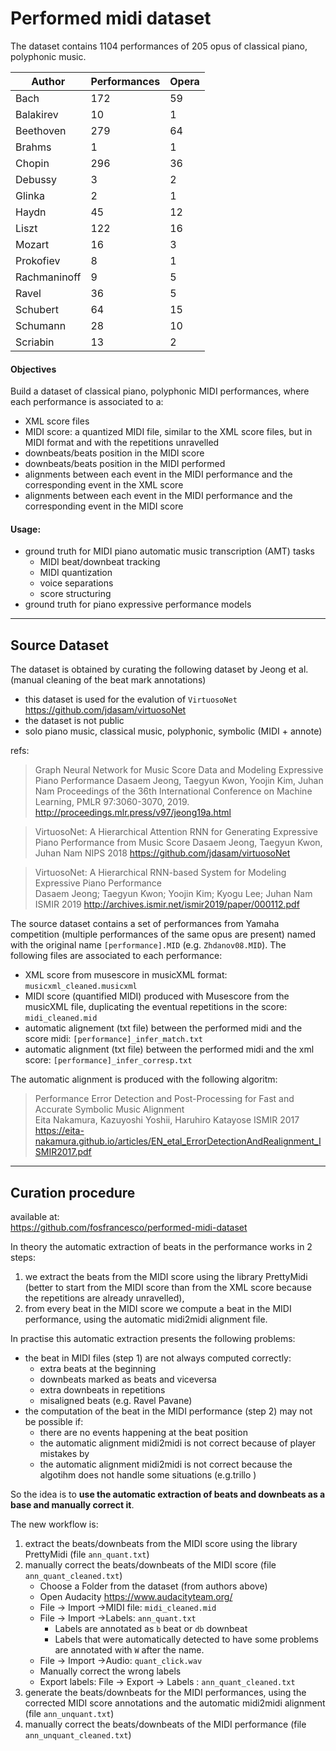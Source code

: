 # Performed midi dataset


The dataset contains 1104 performances of 205 opus of classical piano, polyphonic music.

| Author       	| Performances 	| Opera 	|
|--------------	|--------------	|-------	|
| Bach         	| 172          	| 59    	|
| Balakirev    	| 10           	| 1     	|
| Beethoven    	| 279          	| 64    	|
| Brahms       	| 1            	| 1     	|
| Chopin       	| 296          	| 36    	|
| Debussy      	| 3            	| 2     	|
| Glinka       	| 2            	| 1     	|
| Haydn        	| 45           	| 12    	|
| Liszt        	| 122          	| 16    	|
| Mozart       	| 16           	| 3     	|
| Prokofiev    	| 8            	| 1     	|
| Rachmaninoff 	| 9            	| 5     	|
| Ravel        	| 36           	| 5     	|
| Schubert     	| 64           	| 15    	|
| Schumann     	| 28           	| 10    	|
| Scriabin     	| 13           	| 2     	|


#### Objectives

Build a dataset of classical piano, polyphonic MIDI performances, where each performance is associated to a:
- XML score files 
- MIDI score: a quantized MIDI file, similar to the XML score files, but in MIDI format and with the repetitions unravelled
- downbeats/beats position in the MIDI score
- downbeats/beats position in the MIDI performed
- alignments between each event in the MIDI performance and the corresponding event in the XML score 
- alignments between each event in the MIDI performance and the corresponding event in the MIDI score


#### Usage:
- ground truth for MIDI piano automatic music transcription (AMT) tasks
    - MIDI beat/downbeat tracking
    - MIDI quantization
    - voice separations
    - score structuring
- ground truth for piano expressive performance models
    

---
## Source Dataset
The dataset is obtained by curating the following dataset by Jeong et al.
(manual cleaning of the beat mark annotations)


- this dataset is used for the evalution of `VirtuosoNet` 
  https://github.com/jdasam/virtuosoNet
- the dataset is not public
- solo piano music, classical music, polyphonic, symbolic (MIDI + annote)

refs:


> Graph Neural Network for Music Score Data and Modeling Expressive Piano Performance
Dasaem Jeong, Taegyun Kwon, Yoojin Kim, Juhan Nam 
> Proceedings of the 36th International Conference on Machine Learning, PMLR 97:3060-3070, 2019.
> http://proceedings.mlr.press/v97/jeong19a.html


> VirtuosoNet: A Hierarchical Attention RNN for Generating Expressive Piano Performance from Music Score
> Dasaem Jeong, Taegyun Kwon, Juhan Nam
> NIPS 2018
> https://github.com/jdasam/virtuosoNet

> VirtuosoNet: A Hierarchical RNN-based System for Modeling Expressive Piano Performance  
> Dasaem Jeong; Taegyun Kwon; Yoojin Kim; Kyogu Lee; Juhan Nam
> ISMIR 2019
> http://archives.ismir.net/ismir2019/paper/000112.pdf

The source dataset contains a set of performances from Yamaha competition (multiple performances of the same opus are present) named with the original name  `[performance].MID` (e.g.  `Zhdanov08.MID`). The following files are associated to each performance:
- XML score from musescore in musicXML format: `musicxml_cleaned.musicxml` 
- MIDI score (quantified MIDI) produced with Musescore from the musicXML file, duplicating the eventual repetitions in the score: `midi_cleaned.mid`
- automatic alignement (txt file)  between the performed midi and the score midi: `[performance]_infer_match.txt`
- automatic alignment (txt file) between the performed midi and the xml score: `[performance]_infer_corresp.txt`
  
The automatic alignment is produced with the following algoritm:
> Performance Error Detection and Post-Processing for Fast and Accurate Symbolic Music Alignment  
> Eita Nakamura, Kazuyoshi Yoshii, Haruhiro Katayose
> ISMIR 2017
> https://eita-nakamura.github.io/articles/EN_etal_ErrorDetectionAndRealignment_ISMIR2017.pdf

---
## Curation procedure

available at:  
https://github.com/fosfrancesco/performed-midi-dataset

In theory the automatic extraction of beats in the performance works in 2 steps:
1. we extract the beats from the MIDI score using the library PrettyMidi (better to start from the MIDI score than from the XML score because the repetitions are already unravelled),
2. from every beat in the MIDI score we compute a beat in the MIDI performance, using the automatic midi2midi alignment file.

In practise this automatic extraction presents the following problems:
- the beat in MIDI files (step 1) are not always computed correctly:
  - extra beats at the beginning
  - downbeats marked as beats and viceversa
  - extra downbeats in repetitions
  - misaligned beats (e.g. Ravel Pavane)
- the computation of the beat in the MIDI performance (step 2) may not be possible if:
  - there are no events happening at the beat position
  - the automatic alignment midi2midi is not correct because of player mistakes by
  - the automatic alignment midi2midi is not correct because the algotihm does not handle some situations (e.g.trillo )

So the idea is to **use the automatic extraction of beats and downbeats as a base and manually correct it**.

The new workflow is:
1. extract the beats/downbeats from the MIDI score using the library PrettyMidi (file `ann_quant.txt`)
2. manually correct the beats/downbeats of the MIDI score (file `ann_quant_cleaned.txt`)
   - Choose a Folder from the dataset (from authors above)
   - Open Audacity https://www.audacityteam.org/
   - File -> Import ->MIDI file: `midi_cleaned.mid`
   - File -> Import ->Labels: `ann_quant.txt`
      - Labels are annotated as `b` beat or `db` downbeat
      - Labels that were automatically detected to have some problems are annotated with `W` after the name.
   - File -> Import ->Audio: `quant_click.wav`
   - Manually correct the wrong labels
   - Export labels: File -> Export -> Labels : `ann_quant_cleaned.txt`
3. generate the beats/downbeats for the MIDI performances, using the corrected MIDI score annotations and the automatic midi2midi alignment (file `ann_unquant.txt`)
4. manually correct the beats/downbeats of the MIDI performance (file `ann_unquant_cleaned.txt`)

